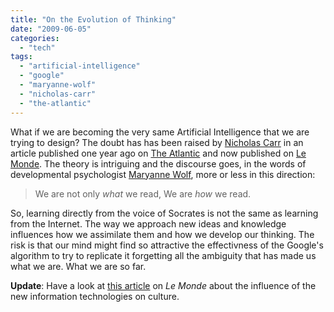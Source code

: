 ```yaml
---
title: "On the Evolution of Thinking"
date: "2009-06-05"
categories: 
  - "tech"
tags: 
  - "artificial-intelligence"
  - "google"
  - "maryanne-wolf"
  - "nicholas-carr"
  - "the-atlantic"
---
```


What if we are becoming the very same Artificial Intelligence that we are trying to design? The doubt has has been raised by [Nicholas Carr](http://en.wikipedia.org/wiki/Nicholas_Carr) in an article published one year ago on [The Atlantic](http://www.theatlantic.com/doc/200807/google) and now published on [Le Monde](http://www.lemonde.fr/technologies/article/2009/06/05/est-ce-que-google-nous-rend-idiot_1203030_651865.html#xtor=RSS-651865). The theory is intriguing and the discourse goes, in the words of developmental psychologist [Maryanne Wolf](http://ase.tufts.edu/faculty-guide/fac/mwolf.childdev.htm), more or less in this direction:

> We are not only _what_ we read, We are _how_ we read.

So, learning directly from the voice of Socrates is not the same as learning from the Internet. The way we approach new ideas and knowledge influences how we assimilate them and how we develop our thinking. The risk is that our mind might find so attractive the effectivness of the Google's algorithm to try to replicate it forgetting all the ambiguity that has made us what we are. What we are so far.

**Update**: Have a look at [this article](http://www.lemonde.fr/web/imprimer_element/0,40-0@2-651865,50-1206368,0.html) on _Le Monde_ about the influence of the new information technologies on culture.
